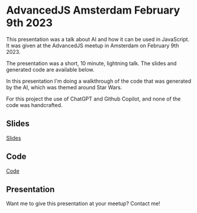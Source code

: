 # AdvancedJS Amsterdam February 9th 2023
This presentation was a talk about AI and how it can be used in JavaScript. It was given at the AdvancedJS meetup in Amsterdam on February 9th 2023.

The presentation was a short, 10 minute, lightning talk. The slides and generated code are available below.

In this presentation I'm doing a walkthrough of the code that was generated by the AI, which was themed around Star Wars. 

For this project the use of ChatGPT and Github Copilot, and none of the code was handcrafted.

## Slides
[Slides](/slides/2023-02-09-AdvancedJSAmsterdam.pdf)

## Code
[Code](/code/2023-02-09-AdvancedJSAmsterdam/)

## Presentation
Want me to give this presentation at your meetup? Contact me!